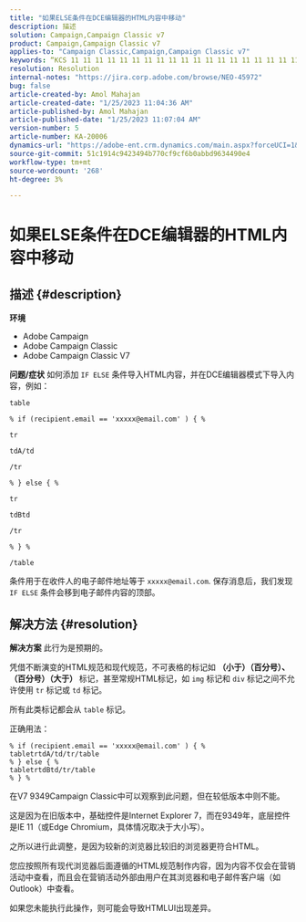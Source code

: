 ```yaml
---
title: "如果ELSE条件在DCE编辑器的HTML内容中移动"
description: 描述
solution: Campaign,Campaign Classic v7
product: Campaign,Campaign Classic v7
applies-to: "Campaign Classic,Campaign,Campaign Classic v7"
keywords: “KCS 11 11 11 11 11 11 11 11 11 11 11 11 11 11 11 11 11 11 11 11 11 11 11 11 11 11 11 11 11 111 11 111 1111 111 11 11 11 1 1111 1 1 1 1 1 1 1111 1 1 11 11111 1 1 1 1 111 1 11111 1 1 1 1 11 1 1 11 1 111111111 1 1 11 1 111 11 11 11 111 111111 11 11111
resolution: Resolution
internal-notes: "https://jira.corp.adobe.com/browse/NEO-45972"
bug: false
article-created-by: Amol Mahajan
article-created-date: "1/25/2023 11:04:36 AM"
article-published-by: Amol Mahajan
article-published-date: "1/25/2023 11:07:04 AM"
version-number: 5
article-number: KA-20006
dynamics-url: "https://adobe-ent.crm.dynamics.com/main.aspx?forceUCI=1&pagetype=entityrecord&etn=knowledgearticle&id=27a00d07-a09c-ed11-aad1-6045bd0061cb"
source-git-commit: 51c1914c9423494b770cf9cf6b0abbd9634490e4
workflow-type: tm+mt
source-wordcount: '268'
ht-degree: 3%

---
```


# 如果ELSE条件在DCE编辑器的HTML内容中移动

## 描述 {#description}


<b>环境</b>

- Adobe Campaign
- Adobe Campaign Classic
- Adobe Campaign Classic V7


<b>问题/症状</b>
如何添加 `IF ELSE` 条件导入HTML内容，并在DCE编辑器模式下导入内容，例如：


```
table

% if (recipient.email == 'xxxxx@email.com' ) { %

tr

tdA/td

/tr

% } else { %

tr

tdBtd

/tr

% } %

/table
```


条件用于在收件人的电子邮件地址等于 `xxxxx@email.com`. 保存消息后，我们发现 `IF ELSE` 条件会移到电子邮件内容的顶部。


## 解决方法 {#resolution}


<b>解决方案</b>
此行为是预期的。

凭借不断演变的HTML规范和现代规范，不可表格的标记如 <b>（小于）（百分号）、（百分号）（大于） </b>标记，甚至常规HTML标记，如 `img` 标记和 `div` 标记之间不允许使用 `tr` 标记或 `td` 标记。

所有此类标记都会从 `table` 标记。

正确用法：


```
% if (recipient.email == 'xxxxx@email.com' ) { %
tabletrtdA/td/tr/table
% } else { %
tabletrtdBtd/tr/table
% } %
```


在V7 9349Campaign Classic中可以观察到此问题，但在较低版本中则不能。

这是因为在旧版本中，基础控件是Internet Explorer 7，而在9349年，底层控件是IE 11（或Edge Chromium，具体情况取决于大小写）。

之所以进行此调整，是因为较新的浏览器比较旧的浏览器更符合HTML。

您应按照所有现代浏览器后面遵循的HTML规范制作内容，因为内容不仅会在营销活动中查看，而且会在营销活动外部由用户在其浏览器和电子邮件客户端（如Outlook）中查看。

如果您未能执行此操作，则可能会导致HTMLUI出现差异。
